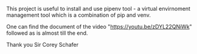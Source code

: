 This project is useful to install and use pipenv tool - a virtual envirnoment management tool which is a combination of pip and venv. 

One can find the document of the video "https://youtu.be/zDYL22QNiWk" followed as is almost till the end.

Thank you Sir Corey Schafer

